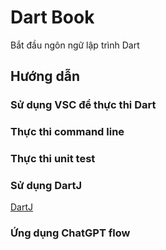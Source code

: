 # Dart Book
Bắt đầu ngôn ngữ lập trình Dart


## Hướng dẫn 

### Sử dụng VSC để thực thi Dart


### Thực thi command line 


### Thực thi unit test


### Sử dụng DartJ

[DartJ](https://dartj.web.app/#/)


### Ứng dụng ChatGPT flow



